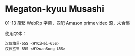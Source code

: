 # Megaton-kyuu Musashi

01-13 简繁 WebRip 字幕，匹配 Amazon prime video 源，未合集

使用字体：

```
汉仪旗黑-65S <HYQiHei-65S>
汉仪玄宋 85S <HYXuanSong 85S>
```